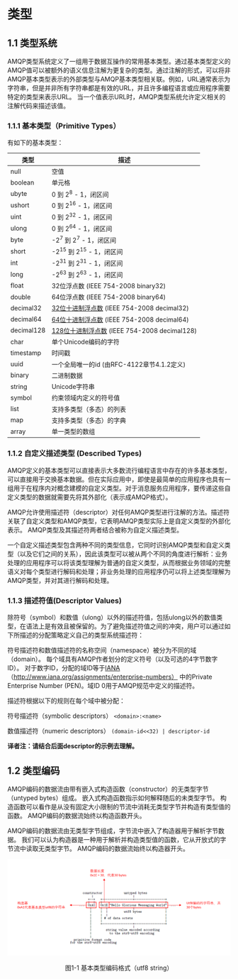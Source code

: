 # 类型

## 1.1 类型系统

AMQP类型系统定义了一组用于数据互操作的常用基本类型。通过基本类型定义的AMQP值可以被额外的语义信息注解为更复杂的类型。通过注解的形式，可以将非AMQP基本类型表示的外部类型与AMQP基本类型相关联。例如，URL通常表示为字符串，但是并非所有字符串都是有效的URL，并且许多编程语言或应用程序需要特定的类型来表示URL。 当一个值表示URL时，AMQP类型系统允许定义相关的注解代码来描述该值。

### 1.1.1 基本类型（Primitive Types）

有如下的基本类型：

|  类型   |  描述  |
|  ----  | ----  |
| null  | 空值 |
| boolean | 单元格 |
| ubyte | 0 到 2<sup>8</sup> - 1，闭区间 |
| ushort | 0 到 2<sup>16</sup> - 1，闭区间 |
| uint | 0 到 2<sup>32</sup> - 1，闭区间 |
| ulong | 0 到 2<sup>64</sup> - 1，闭区间 |
| byte | -2<sup>7</sup> 到 2<sup>7</sup> - 1，闭区间 |
| short | -2<sup>15</sup> 到 2<sup>15</sup> - 1，闭区间 |
| int | -2<sup>31</sup> 到 2<sup>31</sup> - 1，闭区间 |
| long | -2<sup>63</sup> 到 2<sup>63</sup> - 1，闭区间 |
| float | 32位浮点数 (IEEE 754-2008 binary32) |
| double | 64位浮点数 (IEEE 754-2008 binary64) |
| decimal32 | [32位十进制浮点数](https://en.wikipedia.org/wiki/Decimal32_floating-point_format) (IEEE 754-2008 decimal32) |
| decimal64 | [64位十进制浮点数](https://en.wikipedia.org/wiki/Decimal64_floating-point_format) (IEEE 754-2008 decimal64) |
| decimal128 | [128位十进制浮点数](https://en.wikipedia.org/wiki/Decimal128_floating-point_format) (IEEE 754-2008 decimal128) |
| char | 单个Unicode编码的字符 |
| timestamp | 时间戳 |
| uuid | 一个全局唯一的id (由RFC-4122章节4.1.2定义) |
| binary | 二进制数据 |
| string | Unicode字符串 |
| symbol | 约束领域内定义的符号值 |
| list |  支持多类型（多态）的列表 |
| map | 支持多类型（多态）的字典 |
| array | 单一类型的数组 |

### 1.1.2 自定义描述类型 (Described Types)

AMQP定义的基本类型可以直接表示大多数流行编程语言中存在的许多基本类型，可以直接用于交换基本数据。但在实际应用中，即使是最简单的应用程序也具有一组用于在程序内对概念建模的自定义类型。对于消息服务应用程序，要传递这些自定义类型的数据就需要先将其外部化（表示成AMQP格式）。

AMQP允许使用描述符（descriptor）对任何AMQP类型进行注解的方法。描述符关联了自定义类型和AMQP类型，它表明AMQP类型实际上是自定义类型的外部化表示。 AMQP类型及其描述符两者结合被称为自定义描述类型。

一个自定义描述类型包含两种不同的类型信息，它同时识别AMQP类型和自定义类型（以及它们之间的关系），因此该类型可以被从两个不同的角度进行解析：业务处理的应用程序可以将该类型理解为普通的自定义类型，从而根据业务领域的完整语义对每个类型进行解码和处理；非业务处理的应用程序仍可以将上述类型理解为AMQP类型，并对其进行解码和处理。

### 1.1.3 描述符值(Descriptor Values)

除符号（symbol）和数值（ulong）以外的描述符值，包括ulong以外的数值类型，在语法上是有效且被保留的。为了避免描述符值之间的冲突，用户可以通过如下所描述的分配策略定义自己的类型系统描述符：

符号描述符和数值描述符的名称空间（namespace）被分为不同的域（domain）。 每个域具有AMQP作者划分的定义符号（以及可选的4字节数字ID）。 对于数字ID，分配的域ID等于[IANA](https://en.wikipedia.org/wiki/Internet_Assigned_Numbers_Authority)（http://www.iana.org/assignments/enterprise-numbers） 中的Private Enterprise Number (PEN)。域ID 0用于AMQP规范中定义的描述符。

描述符根据以下的规则在每个域中被分配：

符号描述符（symbolic descriptors）
    ```<domain>:<name>```

数值描述符（numeric descriptors）
    ```(domain-id<<32) | descriptor-id```

**译者注：请结合后面descriptor的示例去理解。**

## 1.2 类型编码

AMQP编码的数据流由带有嵌入式构造函数（constructor）的无类型字节（untyped bytes）组成。 嵌入式构造函数指示如何解释随后的未类型字节。 构造函数可以看作是从没有固定大小限制的节流中消耗无类型字节并构造有类型值的函数。 AMQP编码的数据流始终以构造函数开头。

AMQP编码的数据流由无类型字节组成，字节流中嵌入了构造器用于解析字节数据。 我们可以认为构造器是一种用于解析并构造类型值的函数，它从开放式的字节流中读取无类型字节。 AMQP编码的数据流始终以构造器开头。

![图1.1： 基本类型编码格式](./imgs/Figure1-1-Primitive-Format-Code.png "图1.1： 基本类型编码格式")

<p align="center"> 图1-1 基本类型编码格式（utf8 string）</p>